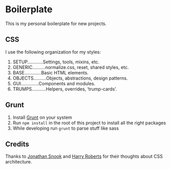 Boilerplate
===========

This is my personal boilerplate for new projects.

## CSS

I use the following organization for my styles:

1. SETUP............Settings, tools, mixins, etc.
2. GENERIC..........normalize.css, reset, shared styles, etc.
3. BASE.............Basic HTML elements.
4. OBJECTS..........Objects, abstractions, design patterns.
5. GUI..............Components and modules.
6. TRUMPS...........Helpers, overrides, ‘trump-cards’.


## Grunt

1. Install [Grunt](http://gruntjs.com/getting-started) on your system
2. Run `npm install` in the root of this project to install all the right packages
3. While developing run `grunt` to parse stuff like sass


## Credits

Thanks to [Jonathan Snook](http://snook.ca) and [Harry Roberts](http://csswizardry.com) for their thoughts about CSS architecture.
